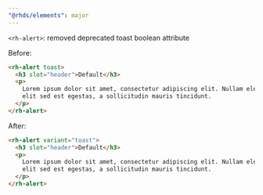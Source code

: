```yaml
---
"@rhds/elements": major
---
```


`<rh-alert>`: removed deprecated toast boolean attribute

Before:

```html
<rh-alert toast>
  <h3 slot="header">Default</h3>
  <p>
    Lorem ipsum dolor sit amet, consectetur adipiscing elit. Nullam eleifend
    elit sed est egestas, a sollicitudin mauris tincidunt.
  </p>
</rh-alert>
```

After:

```html
<rh-alert variant="toast">
  <h3 slot="header">Default</h3>
  <p>
    Lorem ipsum dolor sit amet, consectetur adipiscing elit. Nullam eleifend
    elit sed est egestas, a sollicitudin mauris tincidunt.
  </p>
</rh-alert>
```
